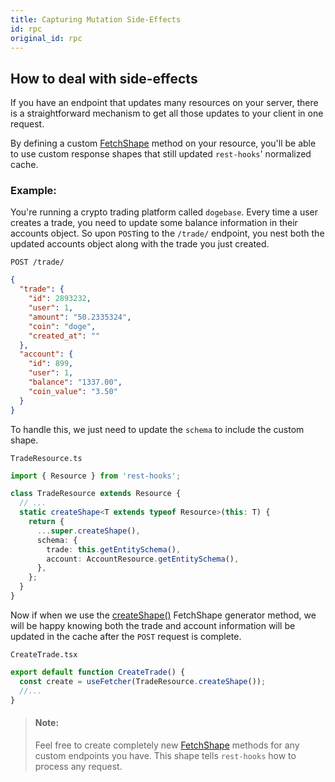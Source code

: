 ```yaml
---
title: Capturing Mutation Side-Effects
id: rpc
original_id: rpc
---
```


## How to deal with side-effects

If you have an endpoint that updates many resources on your server,
there is a straightforward mechanism to get all those updates
to your client in one request.

By defining a custom [FetchShape](../api/FetchShape.md) method on your resource,
you'll be able to use custom response shapes that still
updated `rest-hooks`' normalized cache.

### Example:

You're running a crypto trading platform called `dogebase`. Every time
a user creates a trade, you need to update some balance information
in their accounts object. So upon `POST`ing to the `/trade/` endpoint,
you nest both the updated accounts object along with the trade you just
created.

`POST /trade/`

```json
{
  "trade": {
    "id": 2893232,
    "user": 1,
    "amount": "50.2335324",
    "coin": "doge",
    "created_at": ""
  },
  "account": {
    "id": 899,
    "user": 1,
    "balance": "1337.00",
    "coin_value": "3.50"
  }
}
```

To handle this, we just need to update the `schema` to include the custom
shape.

`TradeResource.ts`

```typescript
import { Resource } from 'rest-hooks';

class TradeResource extends Resource {
  // ...
  static createShape<T extends typeof Resource>(this: T) {
    return {
      ...super.createShape(),
      schema: {
        trade: this.getEntitySchema(),
        account: AccountResource.getEntitySchema(),
      },
    };
  }
}
```

Now if when we use the [createShape()](../api/Resource.md#createshape) FetchShape generator method,
we will be happy knowing both the trade and account information will
be updated in the cache after the `POST` request is complete.

`CreateTrade.tsx`

```typescript
export default function CreateTrade() {
  const create = useFetcher(TradeResource.createShape());
  //...
}
```

> #### Note:
>
> Feel free to create completely new [FetchShape](../api/FetchShape.md) methods for any custom
> endpoints you have. This shape tells `rest-hooks` how to process any
> request.
